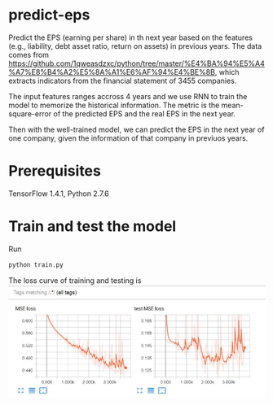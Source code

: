 # predict-eps

Predict the EPS (earning per share) in th next year based on the features (e.g., liability, debt asset ratio, return on assets) in previous years. The data comes from https://github.com/1qweasdzxc/python/tree/master/%E4%BA%94%E5%A4%A7%E8%B4%A2%E5%8A%A1%E6%AF%94%E4%BE%8B, which extracts indicators from the financial statement of 3455 companies.

The input features ranges accross 4 years and we use RNN to train the model to memorize the historical information. The metric is the mean-square-error of the predicted EPS and the real EPS in the next year.

Then with the well-trained model, we can predict the EPS in the next year of one company, given the information of that company in previuos years.

# Prerequisites

TensorFlow 1.4.1, Python 2.7.6

# Train and test the model

Run 
```python
python train.py
```

The loss curve of training and testing is ![alt text](https://github.com/I-Hsin/predict-eps/blob/master/loss.JPG)
